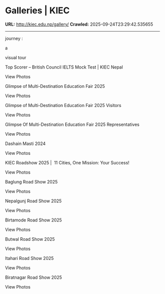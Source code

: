 # Galleries | KIEC

**URL:** http://kiec.edu.np/gallery/
**Crawled:** 2025-09-24T23:29:42.535655

---

journey :

a

visual tour

Top Scorer – British Council IELTS Mock Test | KIEC Nepal

View Photos

Glimpse of Multi-Destination Education Fair 2025

View Photos

Glimpse of Multi-Destination Education Fair 2025 Visitors

View Photos

Glimpse Of Multi-Destination Education Fair 2025 Representatives

View Photos

Dashain Masti 2024

View Photos

KIEC Roadshow 2025 |  11 Cities, One Mission: Your Success!

View Photos

Baglung Road Show 2025

View Photos

Nepalgunj Road Show 2025

View Photos

Birtamode Road Show 2025

View Photos

Butwal Road Show 2025

View Photos

Itahari Road Show 2025

View Photos

Biratnagar Road Show 2025

View Photos